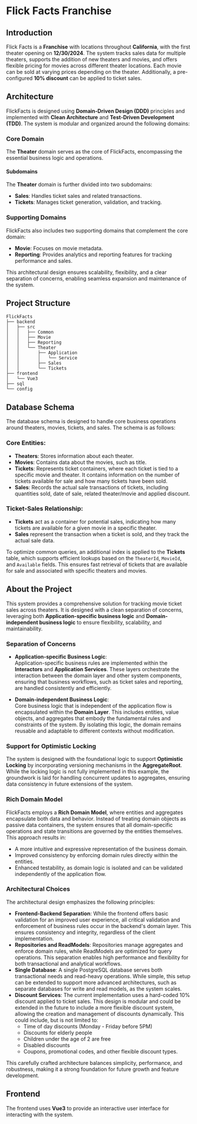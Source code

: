# Flick Facts Franchise

## Introduction

Flick Facts is a **Franchise** with locations throughout **California**, with the first theater opening on
**12/30/2024**. The system tracks sales data for multiple theaters, supports the addition of new theaters and movies,
and offers flexible pricing for movies across different theater locations. Each movie can be sold at varying prices
depending on the theater. Additionally, a pre-configured **10% discount** can be applied to ticket sales.

## Architecture ##

FlickFacts is designed using **Domain-Driven Design (DDD)** principles and implemented with **Clean Architecture** and
**Test-Driven Development (TDD)**. The system is modular and organized around the following domains:

### Core Domain ###

The **Theater** domain serves as the core of FlickFacts, encompassing the essential business logic and operations.

#### Subdomains ####

The **Theater** domain is further divided into two subdomains:

- **Sales**: Handles ticket sales and related transactions.
- **Tickets**: Manages ticket generation, validation, and tracking.

### Supporting Domains ###

FlickFacts also includes two supporting domains that complement the core domain:

- **Movie**: Focuses on movie metadata.
- **Reporting**: Provides analytics and reporting features for tracking performance and sales.

This architectural design ensures scalability, flexibility, and a clear separation of concerns, enabling seamless
expansion and maintenance of the system.

## Project Structure

```plaintext
FlickFacts
├── backend
│   ├── src
│   │   ├── Common
│   │   ├── Movie
│   │   ├── Reporting
│   │   └── Theater
│   │       ├── Application
│   │       │   └── Service
│   │       ├── Sales
│   │       └── Tickets
├── frontend
│   └── Vue3
├── sql
└── config
```

## Database Schema

The database schema is designed to handle core business operations around theaters, movies, tickets, and sales. The
schema is as follows:

### Core Entities:

- **Theaters**: Stores information about each theater.
- **Movies**: Contains data about the movies, such as title.
- **Tickets**: Represents ticket containers, where each ticket is tied to a specific movie and theater. It contains
  information on the number of tickets available for sale and how many tickets have been sold.
- **Sales**: Records the actual sale transactions of tickets, including quantities sold, date of sale, related
  theater/movie and applied discount.

### Ticket-Sales Relationship:

- **Tickets** act as a container for potential sales, indicating how many tickets are available for a given movie in a
  specific theater.
- **Sales** represent the transaction when a ticket is sold, and they track the actual sale data.

To optimize common queries, an additional index is applied to the **Tickets** table, which supports efficient lookups
based on the `TheaterId`, `MovieId`, and `Available` fields. This ensures fast retrieval of tickets that are available
for sale and associated with specific theaters and movies.

## About the Project

This system provides a comprehensive solution for tracking movie ticket sales across theaters. It is designed with a
clean separation of concerns, leveraging both **Application-specific business logic** and **Domain-independent business
logic** to ensure flexibility, scalability, and maintainability.

### Separation of Concerns

- **Application-specific Business Logic**:  
  Application-specific business rules are implemented within the **Interactors** and **Application Services**. These
  layers orchestrate the interaction between the domain layer and other system components, ensuring that business
  workflows, such as ticket sales and reporting, are handled consistently and efficiently.

- **Domain-independent Business Logic**:  
  Core business logic that is independent of the application flow is encapsulated within the **Domain Layer**. This
  includes entities, value objects, and aggregates that embody the fundamental rules and constraints of the system. By
  isolating this logic, the domain remains reusable and adaptable to different contexts without modification.

### Support for Optimistic Locking

The system is designed with the foundational logic to support **Optimistic Locking** by incorporating versioning
mechanisms in the **AggregateRoot**. While the locking logic is not fully implemented in this example, the groundwork is
laid for handling concurrent updates to aggregates, ensuring data consistency in future extensions of the system.

### Rich Domain Model

FlickFacts employs a **Rich Domain Model**, where entities and aggregates encapsulate both data and behavior. Instead of
treating domain objects as passive data containers, the system ensures that all domain-specific operations and state
transitions are governed by the entities themselves. This approach results in:

- A more intuitive and expressive representation of the business domain.
- Improved consistency by enforcing domain rules directly within the entities.
- Enhanced testability, as domain logic is isolated and can be validated independently of the application flow.

### Architectural Choices

The architectural design emphasizes the following principles:

- **Frontend-Backend Separation**: While the frontend offers basic validation for an improved user experience, all
  critical validation and enforcement of business rules occur in the backend's domain layer. This ensures consistency
  and integrity, regardless of the client implementation.
- **Repositories and ReadModels**: Repositories manage aggregates and enforce domain rules, while ReadModels are
  optimized for query operations. This separation enables high performance and flexibility for both transactional and
  analytical workflows.
- **Single Database**: A single PostgreSQL database serves both transactional needs and read-heavy operations. While
  simple, this setup can be extended to support more advanced architectures, such as separate databases for write and
  read models, as the system scales.
- **Discount Services**: The current implementation uses a hard-coded 10% discount applied to ticket sales. This design
  is modular and could be extended in the future to include a more flexible discount system, allowing the creation and
  management of discounts dynamically. This could include, but is not limited to:
    - Time of day discounts (Monday - Friday before 5PM)
    - Discounts for elderly people
    - Children under the age of 2 are free
    - Disabled discounts
    - Coupons, promotional codes, and other flexible discount types.

This carefully crafted architecture balances simplicity, performance, and robustness, making it a strong foundation for
future growth and feature development.

## Frontend

The frontend uses **Vue3** to provide an interactive user interface for interacting with the system.